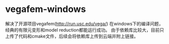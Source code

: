 # vegafem-windows
解决了开源项目vegafem(http://run.usc.edu/vega/)
在windows下的编译问题，经典的有限元变形和model reduction都能运行成功。
由于依赖库比较大，目前只上传了代码和cmake文件，后续会将依赖库上传到云端并附上链接。

